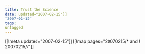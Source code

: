 ```yaml
---
title: Trust the Science
date: updated="2007-02-15"]]
"2007-02-15"
tags:
untagged
---
```

[[!meta updated="2007-02-15"]]
[[!map pages="20070215/* and ! 20070215/*/*"]]
